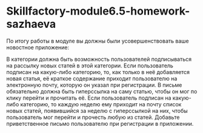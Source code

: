 # Skillfactory-module6.5-homework-sazhaeva



По итогу работы в модуле вы должны были усовершенствовать ваше новостное приложение:

  В категории должна быть возможность пользователей подписываться на рассылку новых статей в этой категории.
  Если пользователь подписан на какую-либо категорию, то, как только в неё добавляется новая статья, 
её краткое содержание приходит пользователю на электронную почту, которую он указал при регистрации. 
В письме обязательно должна быть гиперссылка на саму статью, чтобы он мог по клику перейти и прочитать её.
  Если пользователь подписан на какую-либо категорию, то каждую неделю ему приходит на почту список новых статей, 
появившийся за неделю с гиперссылкой на них, чтобы пользователь мог перейти и прочесть любую из статей.
  Добавьте приветственное письмо пользователю при регистрации в приложении.
